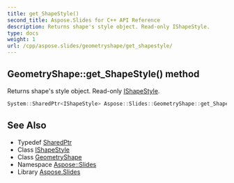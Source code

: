 ```yaml
---
title: get_ShapeStyle()
second_title: Aspose.Slides for C++ API Reference
description: Returns shape's style object. Read-only IShapeStyle.
type: docs
weight: 1
url: /cpp/aspose.slides/geometryshape/get_shapestyle/
---
```

## GeometryShape::get_ShapeStyle() method


Returns shape's style object. Read-only [IShapeStyle](../../ishapestyle/).

```cpp
System::SharedPtr<IShapeStyle> Aspose::Slides::GeometryShape::get_ShapeStyle() override
```

## See Also

* Typedef [SharedPtr](../../system/sharedptr/)
* Class [IShapeStyle](../ishapestyle/)
* Class [GeometryShape](./)
* Namespace [Aspose::Slides](../)
* Library [Aspose.Slides](../../)